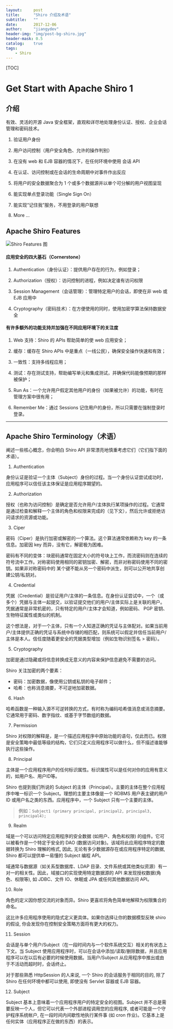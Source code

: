 ```yaml
---
layout:     post
title:      "Shiro 介绍及术语"
subtitle:   ""
date:       2017-12-06
author:     "jiangydev"
header-img: "img/post-bg-shiro.jpg"
header-mask: 0.5
catalog:    true
tags:
    - Shiro
---
```


[TOC]

# Get Start with Apache Shiro 1

## 介绍

有效、灵活的开源 Java 安全框架，直观和详尽地处理身份认证、授权、企业会话管理和密码技术。

1. 验证用户身份

2. 用户访问控制（用户安全角色、允许的操作判别）

3. 在没有 web 和 EJB 容器的情况下，在任何环境中使用 会话 API

4. 在认证、访问控制或在会话的生命周期中对事件作出反应

5. 将用户的安全数据聚合为 1 个或多个数据源并以单个可分解的用户视图呈现

6. 能实现单点登录功能（Single Sign On）

7. 能实现“记住我”服务，不用登录的用户联想

8. More ...

## Apache Shiro Features

![Shiro Features 图](http://shiro.apache.org/assets/images/ShiroFeatures.png)

#### 应用安全的四大基石（Cornerstone）

1. Authentication（身份认证）：提供用户存在的行为，例如登录；

2. Authorization（授权）：访问控制的进程，例如决定谁有访问权限

3. Session Management（会话管理）：管理特定用户的会话，即使在非 web 或 EJB 应用中

4. Cryptography（密码技术）：在方便使用的同时，使用加密学算法保持数据安全

#### 有许多额外的功能支持并加强在不同应用环境下的关注度

1. Web 支持：Shiro 的 APIs 帮助简单的使 web 应用安全；

2. 缓存：缓存在 Shiro APIs 中是重点（一线公民），确保安全操作快速和有效；

3. 一致性：支持多线程应用；

4. 测试：存在测试支持，帮助编写单元和集成测试，并确保代码能像预期的那样被保护；

5. Run As：一个允许用户假定其他用户的身份（如果被允许）的功能，有时在管理方案中很有用；

6. Remember Me：通过 Sessions 记住用户的身份，所以只需要在强制登录时登录。

---

## Apache Shiro Terminology（术语）

阐述一些核心概念，你会明白 Shiro API 非常漂亮地慎重考虑它们（它们指下面的术语）。

1. Authentication

 身份认证是验证一个主体（Subject）身份的过程。当一个身份认证尝试成功时，应用程序可以信任该主体保证是应用程序期望的。

2. Authorization

 授权（也称为访问控制）是确定是否允许用户/主体执行某项操作的过程。它通常是通过检查和解释一个主体的角色和权限来完成的（见下文），然后允许或拒绝访问请求的资源或功能。

3. Ciper

 密码（Ciper）是执行加密或解密的一个算法。这个算法通常依赖称为 key 的一条信息。加密因 key 而异，没有它，解密极为困难。

 密码有不同的变体：块密码通常在固定大小的符号块上工作，而流密码则在连续的符号流中工作。对称密码使用相同的密钥加密、解密，而非对称密码使用不同的密钥。如果非对称密码中的 某个键不能从另一个密码中派生，则可以公开地共享创建公钥/私钥对。

4. Credential

 凭据（Credential）是验证用户/主体的一条信息。在身份认证尝试中，一个（或多个）凭据与主体一起提交，以验证提交他们的用户/主体实际上是关联的用户。凭据通常是非常机密的，只有特定的用户/主体才会知道，例如密码、 PGP 密钥、生物特征属性或类似的机制。

 这个想法是，对于一个主体，只有一个人知道正确的凭证与主体配对。如果当前用户/主体提供正确的凭证与系统中存储的相匹配，则系统可以假定并信任当前用户/主体是本人。信任度随着更安全的凭据类型增加（例如生物识别签名 > 密码）。

5. Cryptography

 加密是通过隐藏或将信息转换成无意义的内容来保护信息避免不需要的访问。

 Shiro 关注加密的两个要素：
 * 密码：加密数据，像使用公钥或私钥的电子邮件；
 * 哈希：也称消息摘要，不可逆地加密数据。

6. Hash

 哈希函数是一种输入源不可逆转换的方式，有时称为编码哈希值消息或消息摘要。它通常用于密码、数字指纹、或基于字节数组的数据。

7. Permission

 Shiro 对权限的解释是，是一个描述应用程序中原始功能的语句，仅此而已。权限是安全策略中最低等级的结构，它们只定义应用程序可以做什么，但不描述谁能够执行这些操作。

8. Principal

 主体是一个应用程序用户的任何标识属性。标识属性可以是任何对你的应用有意义的，如用户名、用户ID等。

 Shiro 也提到我们所说的 Subject 的主体（Principal）。主要的主体在整个应用程序中唯一标识一个 Subject。理想的主要主体像是一个 RDBMS 用户表主键的用户 ID 或用户名之类的东西。应用程序中，一个 Subject 只有一个主要的主体。
 > 例如：`Subject1 (primary principal, principal2, principal3, principal4);`

9. Realm

 域是一个可以访问特定应用程序的安全数据 (如用户、角色和权限) 的组件。它可以被看作是一个特定于安全的 DAO (数据访问对象)。该域将此应用程序特定的数据转换为 Shiro 理解的格式, 因此, 无论有多少数据源存在或应用程序特定的数据, Shiro 都可以提供单一易懂的 Subject 编程 API。

 域通常与数据源（如关系型数据库、LDAP 目录、文件系统或其他类似资源）有一对一的相关性。因此，域接口的实现使用特定数据源的 API 来发现授权数据(角色、权限等), 如 JDBC、文件 IO、休眠或 JPA 或任何其他数据访问 API。

10. Role

 角色的定义因你想交流的对象而异。Shiro 更喜欢将角色简单地解释为权限集合的命名。

 这比许多应用程序使用的隐式定义更具体。如果你选择让你的数据模型反映 shiro 的假设, 你会发现你在控制安全策略方面将有更大的权力。

11. Session

 会话是与单个用户/Subject（在一段时间内与一个软件系统交互）相关的有状态上下文。当 Subject 使用应用程序时，可以在会话中添加/读取/删除数据，并且应用程序可以在以后有必要的时候使用数据。当用户/Subject 从应用程序中推出或由于不活动而超时时，会话终止。

 对于那些熟悉 HttpSession 的人来说, 一个 Shiro 的会话服务于相同的目的, 除了 Shiro 在任何环境中都可以使用, 即使没有 Servlet 容器或 EJB 容器。

12. Subject

 Subject 基本上意味着一个应用程序用户的特定安全的视图。Subject 并不总是需要反映一个人，但它可以代表一个外部进程调用您的应用程序, 或者可能是一个守护程序系统帐户, 在一段时间内间歇性地执行某件事 (如 cron 作业)。它基本上是任何实体（应用程序正在做的东西）的表示。
